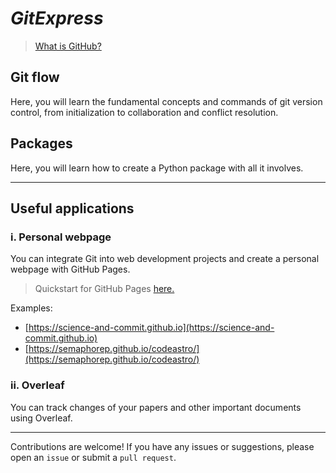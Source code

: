 # _GitExpress_

> [What is GitHub?](https://www.youtube.com/watch?v=pBy1zgt0XPc)



## **Git flow**

Here, you will learn the fundamental concepts and commands of git version control, from initialization to collaboration and conflict resolution.

## **Packages**

Here, you will learn how to create a Python package with all it involves.

*** 

## Useful applications

### **i. Personal webpage**

You can integrate Git into web development projects and create a personal webpage with GitHub Pages.

> Quickstart for GitHub Pages [here.](https://docs.github.com/en/pages/quickstart)

Examples:
- [https://science-and-commit.github.io](https://science-and-commit.github.io)
- [https://semaphorep.github.io/codeastro/](https://semaphorep.github.io/codeastro/)


### **ii. Overleaf**

You can track changes of your papers and other important documents using Overleaf.


*** 

Contributions are welcome! If you have any issues or suggestions, please open an `issue` or submit a `pull request`.

